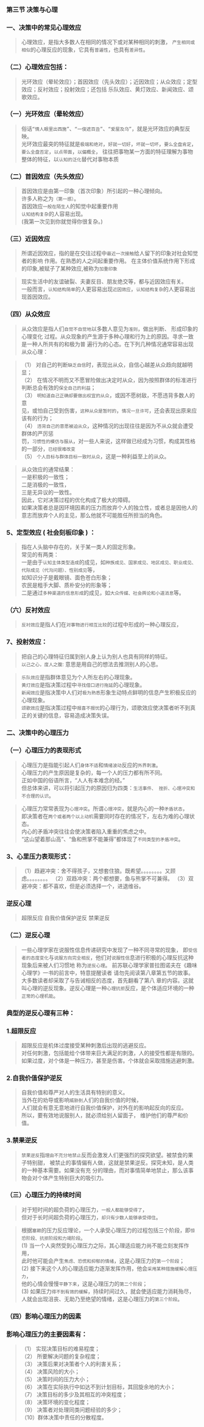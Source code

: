 ### 第三节 决策与心理
### 一、决策中的常见心理效应
>   心理效应，是指大多数人在相同的情况下或对某种相同的刺激，
`产生相同或相似`的心理反应的现象，它具有`普遍性`，也具有`差异性`。

### （二）心理效应包括：
>   光环效应（晕轮效应）；首因效应（先头效应）；近因效应；从众效应；定型效应；反衬效应；投射效应；还包括
乐队效应、黄灯效应、新闻效应、颂歌效应。

### （一）光环效应（晕轮效应）
>   俗话`“情人眼里出西施”`、`“一俊遮百丑”`、`“爱屋及乌”`，就是光环效应的典型反映。          
光环效应最突的特征就是`极端和绝对`，`好就一切好`，`坏就一切坏`，`要么全盘肯定`，`要么全盘否定`，`以点带面`，`以偏概全`，
往往把事物某一方面的特征理解为事物整体的特征，以`认知的泛化`替代对事物本质

### （二）首因效应（先头效应）
>   首因效应是由第一印象（首次印象）所引起的一种心理倾向。    
许多人称之为`（第一感）`。    
首因效应`一般在陌生人`的知觉中起重要作用    
`认知结构复杂`的人容易出现。  
(我第一次见到你就觉得你很复杂。)    

### （三）近因效应
>   所谓近因效应，指的是在交往过程中`最近一次接触`给人留下的印象对社会知觉者的影响
作用。在熟悉的人之间起重要作用。
>   在主体价值系统作用下形成的印象,被赋子了某种效应,被称为`加重印象`

>   现实生活中的友谊破裂、夫妻反目、朋友绝交等，都与近因效应有关。    
>   一般而言，`认知结构简单`的人更容易出现`近因效应`，`认知结构复杂`的人更容易出现首因效应。

### （四）从众效应
>   从众效应是指人们`自觉不自觉地`以多数人意见为`准则`，做出判断、 形成印象的心理变化
过程。从众现象的产生源于多种心理和行为上的原因。寻求一致是一种人所共有的和极为普
遍行为的心态。在下列几种情况通常容易出现从众心理：

>   （1） 对自己的判断`缺乏自信`时，表现出从众，自信心越差从众趋向就越明显；     
    （2） 在情况不明而又不愿冒险做出决定时从众，因为按照群体的标准进行判断总会有效的`保全自己的利益`；     
    （3） `明知道自己正确却要做出权宜的从众`，或因不愿树敌，不愿违背多数人的意    
        见，或怕自己受到伤害，`这种从众是暂时的`，`情况一旦许可`，还会表现出原来应该有的行为；    
    （4） `违背自己的意愿被迫从众`，这种情况的出现往往是因为不从众就会遭受群体的严厉惩    
        罚，`习惯性的模仿与服从`，对一些人来说，这样做已经成为习惯，构成其性格的一部分，`已经很难改变`     
    （5） `个人目标与群体目标一致时从众`，这是一种利益至上的从众。    
    
>   从众效应的通常结果：    
一是积极的一致性；    
二是消极的一致性，    
三是无异议的一致性。    
因此，它对决策过程的优化构成了极大的障碍。    
如果决策者总是因环境因素的压力而放弃个人的独立性，或者总是因他人的意志而放弃个人的主见，那么他就不可能胜任所担当的角色。


### 5、定型效应 ( 社会刻板印象 ) ：
>   指在人头脑中存在的，关于某一类人的固定形象。   
>   常见的有两类：     
一是由于`认知主体类型造成`的成见，如`种族成见、国家成见、地区成见、职业成见、代际成见（代沟问题）、性别成见`等，     
    如知识分子是戴眼镜、面色苍白形象；     
    农民是粗手大脚、质朴安分的形象等；     
二是通过`多种渠道的信息形成`的成见，如`大众传媒、社会舆论和小道消息`等。     

### （六）反衬效应
>   `反衬效应`是指人们在`对事物进行相互比较`的过程中形成的一种心理反应，

### 7、投射效应：
>   把自己的心理特征归属到别人身上认为别人也具有同样的特征。    
`以己之心，度人之腹`: 意思是用自己的想法去推测别人的心思。

>   `乐队效应`是指群体意见为个人所左右的心理现象。        
    `黄灯效应`是指决策过程中`寻找借口进行拖延`的心理现象。        
    `新闻效应`是指决策中人们对`极为熟悉`形象生动特点鲜明的信息产生积极反应的心理现象。        
    `颂歌效应`是指决策过程中`报喜不报忧`的心理行为，颂歌效应使决策者听不到真正的关键的信息，容易造成决策失误。   

### 二、决策中的心理压力
### （一）心理压力的表现形式
>   心理压力是指能引起人们`身体不适`和`情绪波动`反应的`外界刺激`。    
心理压力的产生原因是复杂的，每一个人的压力都有所不同。    
正如中国的俗语所言，“人人有本难念的经。”    
但总体来讲，可以将引起压力的原因归为四类：`生活事件、 挫折、心理冲突和不合理的认识`。    

>   心理压力常常表现为`心理冲突`。所谓`心理冲突`，就是内心的一种`矛盾状态`，   
即决策者在`两个或者两个以上动机`需要同时存在的情况下，左右为难的心理状态。   
内心的矛盾冲突往往会使决策者陷入重重的焦虑之中。   
“这山望着那山高”、“鱼和熊掌不能兼得”都体现了`不同类型的矛盾冲突`。 

### 3、心里压力表现形式：
>   （1）趋避冲突：舍不得孩子，又想套住狼。既希望。。。。。。。。又顾虑。。。。。。。。
    （2）双趋冲突：两个都想要，鱼与熊掌不可兼得。
    （3）双避冲突：都不喜欢，但是必须选择一个，进退维谷。

### 逆反心理
>   超限反应  自我价值保护逆反  禁果逆反

### （二）逆反心理
>   一些心理学家在说服性信息传递研究中发现了一种不同寻常的现象，
即`受信者的态度变化`与`说服方向完全相反`，他们对`说服性信`息进行积极的心理反抗这种现象后来被人们习惯地
称为`逆反心理`。
>   前苏联心理学家普拉图诺夫在《趣味心理学》一书的前言中，特意提醒读者
请勿先阅读第八章第五节的故事。大多数读者却采取了与告诫相反的态度，首先翻看了第八
章的内容。这就叫心理的逆反现象。逆反心理是一种`心理抗拒`反应，是个体适应环境的一种`正常的心理机能`。
    
### 典型的逆反心理有三种：
### 1.超限反应
>   超限反应是机体过度接受某种刺激后出现的逃避反应。    
对任何刺激，包括能给个体带来巨大满足的刺激，人的接受性都是有限的。    
如果过度，对个体是一种压力，甚至是伤害。个体就会采取措施逃避刺激。    

### 2.自我价值保护逆反
>   自我价值和尊严对人的生活具有特别的意义。    
当外在的劝导或影响`威胁到`人们的自我价值的时候，    
人们就会有意无意地进行自我价值保护，对外在的影响起反向的反应。    
所以，要有效地说服别人，就必须给别人留面子， 维护他们的尊严和价值。    

### 3.禁果逆反
>   `禁果逆反`指`理由不充分地禁止`反而会激发人们更强烈的探究欲望。被禁食的果子特别甜，
被禁止的事情偏有人做，这就是禁果逆反。探究未知，是人类的一种基本需要。如果没有充
分的理由，而对事情简单地禁止，那么该事物会对个体产生特别巨大的吸引力。

### （三）心理压力的持续时间
>   对于短时间的超负荷的心理压力，`一般人都能够受得了`，    
但对于长时间超负荷的心理压力，`却只有少数人能够承受得住`。    

>   根据`塞赖`的压力反应理论，一个人承受心理压力的过程包括三个阶段，即`惊恐阶段、抗拒阶段和力竭阶段`。       
(1) 当一个人突然受到心理压力之际，其心理适应能力尚不能立刻发挥作用，       
    此时他可能会产生`焦虑、恐慌和抑郁的情绪`，这是心理压力的`第一个阶段`；       
(2) 接下来这个人的心理适应能力逐渐发挥作用，他会`采用某种措施缓解心理压力`，       
    他的心情会慢慢`平静下来`，这是心理压力的`第二个阶段`；       
(3) 如果压力`得不到有效的缓解`，持续时间过久，就会使适应能力消耗殆尽，       
    人就会出现沮丧、无助乃至绝望的情绪，这是心理压力的`第三个阶段`。       

### （四）影响心理压力的因素
### 影响心理压力的主要因素有：
>   （1） 实现决策目标的难易程度；     
    （2） 所要解决问题的复杂程度；     
    （3） 决策后果对决策者个人的利害关系；     
    （4） 决策风险的大小；     
    （5） 决策时间的压力大小；     
    （6） 决策在实际执行中如达不到计划目标，其回旋余地的大小；     
    （7） 决策目标的多少及其相互的冲突程度；     
    （8） 决策环境的变化程度；     
    （9） 决策者对处理同类问题经验的多少；     
    （10）群体决策中责任的分散程度。     